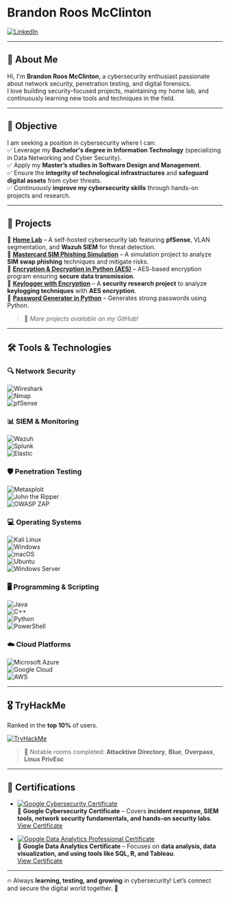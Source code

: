 # Brandon Roos McClinton

[![LinkedIn](https://img.shields.io/badge/-LinkedIn-0072b1?&style=for-the-badge&logo=linkedin&logoColor=white)](https://www.linkedin.com/in/brandon-roos-mcclinton/)  

---

## 👋 About Me  
Hi, I'm **Brandon Roos McClinton**, a cybersecurity enthusiast passionate about network security, penetration testing, and digital forensics.  
I love building security-focused projects, maintaining my home lab, and continuously learning new tools and techniques in the field.

---

## 🎯 Objective  
I am seeking a position in cybersecurity where I can:  
✅ Leverage my **Bachelor's degree in Information Technology** (specializing in Data Networking and Cyber Security).  
✅ Apply my **Master’s studies in Software Design and Management**.  
✅ Ensure the **integrity of technological infrastructures** and **safeguard digital assets** from cyber threats.  
✅ Continuously **improve my cybersecurity skills** through hands-on projects and research.

---

## 🚀 Projects  

🔹 **[Home Lab](https://github.com/BrandonRoos/Home-Lab)** – A self-hosted cybersecurity lab featuring **pfSense**, VLAN segmentation, and **Wazuh SIEM** for threat detection.  
🔹 **[Mastercard SIM Phishing Simulation](https://github.com/BrandonRoos/Mastercard-SIM-Phishing-)** – A simulation project to analyze **SIM swap phishing** techniques and mitigate risks.  
🔹 **[Encryption & Decryption in Python (AES)](https://github.com/BrandonRoos/Encryption-and-Decryption-PY-AES)** – AES-based encryption program ensuring **secure data transmission**.  
🔹 **[Keylogger with Encryption](https://github.com/BrandonRoos/KeyloggerEncryption)** – A **security research project** to analyze **keylogging techniques** with **AES encryption**.  
🔹 **[Password Generator in Python](https://github.com/BrandonRoos/Python_GeneratePassword)** – Generates strong passwords using Python.  

> 🔎 *More projects available on my GitHub!*  

---

## 🛠️ Tools & Technologies  

### 🔍 Network Security  
![Wireshark](https://img.shields.io/badge/-Wireshark-1679A7?&style=for-the-badge&logo=Wireshark&logoColor=white)  
![Nmap](https://img.shields.io/badge/-Nmap-4682B4?style=for-the-badge&logo=nmap&logoColor=white)  
![pfSense](https://img.shields.io/badge/-pfSense-333333?style=for-the-badge&logo=pfSense&logoColor=white)  

### 📊 SIEM & Monitoring  
![Wazuh](https://img.shields.io/badge/-Wazuh-5B8CFC?style=for-the-badge&logo=wazuh&logoColor=white)  
![Splunk](https://img.shields.io/badge/-Splunk-000000?&style=for-the-badge&logo=Splunk&logoColor=white)  
![Elastic](https://img.shields.io/badge/-Elastic-005571?&style=for-the-badge&logo=Elastic&logoColor=white)  

### 🛡️ Penetration Testing  
![Metasploit](https://img.shields.io/badge/-Metasploit-34314c?style=for-the-badge&logo=metasploit&logoColor=white)  
![John the Ripper](https://img.shields.io/badge/-John%20the%20Ripper-444444?style=for-the-badge&logo=johntheripper&logoColor=white)  
![OWASP ZAP](https://img.shields.io/badge/-OWASP%20ZAP-005577?style=for-the-badge&logo=OWASP&logoColor=white)  

### 💻 Operating Systems  
![Kali Linux](https://img.shields.io/badge/-Kali%20Linux-557C94?style=for-the-badge&logo=kali-linux&logoColor=white)  
![Windows](https://img.shields.io/badge/-Windows-0078D6?style=for-the-badge&logo=windows&logoColor=white)  
![macOS](https://img.shields.io/badge/-macOS-000000?style=for-the-badge&logo=apple&logoColor=white)  
![Ubuntu](https://img.shields.io/badge/-Ubuntu-E95420?style=for-the-badge&logo=ubuntu&logoColor=white)  
![Windows Server](https://img.shields.io/badge/-Windows%20Server-0078D6?style=for-the-badge&logo=windows&logoColor=white)  

### 🖥️ Programming & Scripting  
![Java](https://img.shields.io/badge/-Java-007396?style=for-the-badge&logo=java&logoColor=white)  
![C++](https://img.shields.io/badge/-C++-00599C?style=for-the-badge&logo=c%2B%2B&logoColor=white)  
![Python](https://img.shields.io/badge/-Python-3776AB?style=for-the-badge&logo=python&logoColor=white)  
![PowerShell](https://img.shields.io/badge/-PowerShell-5391FE?style=for-the-badge&logo=PowerShell&logoColor=white)  

### ☁️ Cloud Platforms  
![Microsoft Azure](https://img.shields.io/badge/-Microsoft%20Azure-0089D6?style=for-the-badge&logo=microsoftazure&logoColor=white)  
![Google Cloud](https://img.shields.io/badge/-Google%20Cloud-4285F4?style=for-the-badge&logo=googlecloud&logoColor=white)  
![AWS](https://img.shields.io/badge/-Amazon%20Web%20Services-232F3E?style=for-the-badge&logo=amazonaws&logoColor=white)  

---

## 🎖️ TryHackMe  
Ranked in the **top 10%** of users.  

[![TryHackMe](https://tryhackme-badges.s3.amazonaws.com/BrandonRoos.png)](https://tryhackme.com/p/BrandonRoos)  

> 🔹 Notable rooms completed: **Attacktive Directory**, **Blue**, **Overpass**, **Linux PrivEsc**  

---

## 📜 Certifications  



- [![Google Cybersecurity Certificate](https://img.shields.io/badge/-Google%20Cybersecurity%20Certificate-EF3B2D?style=for-the-badge&logo=Google&logoColor=white)](https://www.credly.com/badges/3e648525-b2f8-404c-b6ac-276163e10eb7/public_url)  
  🔹 **Google Cybersecurity Certificate** – Covers **incident response, SIEM tools, network security fundamentals, and hands-on security labs**.  
  [View Certificate](https://www.credly.com/badges/3e648525-b2f8-404c-b6ac-276163e10eb7/public_url)

- [![Google Data Analytics Professional Certificate](https://img.shields.io/badge/-Google%20Data%20Analytics%20Professional%20Certificate-4285F4?style=for-the-badge&logo=Google&logoColor=white)](https://www.credly.com/badges/1308cc78-207a-41c0-8cbd-64caeb317d02/public_url)  
  🔹 **Google Data Analytics Certificate** – Focuses on **data analysis, data visualization, and using tools like SQL, R, and Tableau**.  
  [View Certificate](https://www.credly.com/badges/1308cc78-207a-41c0-8cbd-64caeb317d02/public_url)



---

🔥 Always **learning, testing, and growing** in cybersecurity! Let’s connect and secure the digital world together. 🚀
